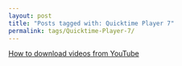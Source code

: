 ```yaml
---
layout: post
title: "Posts tagged with: Quicktime Player 7"
permalink: tags/Quicktime-Player-7/
---
```

[How to download videos from YouTube](/2011/08/how-to-download-videos-from-youtube)
